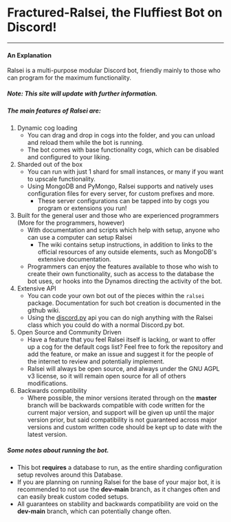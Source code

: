 # Fractured-Ralsei, the Fluffiest Bot on Discord!
***
#### An Explanation
Ralsei is a multi-purpose modular Discord bot, friendly mainly to those who can program for the maximum functionality.
##### Note: This site will update with further information.

##### The main features of Ralsei are:
1. Dynamic cog loading
   * You can drag and drop in cogs into the folder, and you can unload and reload them while the bot is running.
   * The bot comes with base functionality cogs, which can be disabled and configured to your liking.
2. Sharded out of the box
   * You can run with just 1 shard for small instances, or many if you want to upscale functionality.
   * Using MongoDB and PyMongo, Ralsei supports and natively uses configuration files for every server, for custom prefixes and more.
      * These server configurations can be tapped into by cogs you program or extensions you run!
3. Built for the general user and those who are experienced programmers (More for the programmers, however)
   * With documentation and scripts which help with setup, anyone who can use a computer can setup Ralsei
      * The wiki contains setup instructions, in addition to links to the official resources of any outside elements, such as MongoDB's extensive documentation.
   * Programmers can enjoy the features available to those who wish to create their own functionality, such as access to the database the bot uses, or hooks into the Dynamos directing the activity of the bot.
4. Extensive API
   * You can code your own bot out of the pieces within the `ralsei` package. Documentation for such bot creation is documented in the github wiki.
   * Using the [discord.py](https://github.com/Raptz/Discord.py) api you can do nigh anything with the Ralsei class which you could do with a normal Discord.py bot.
5. Open Source and Community Driven
   * Have a feature that you feel Ralsei itself is lacking, or want to offer up a cog for the default cogs list? Feel free to fork the repository and add the feature, or make an issue and suggest it for the people of the internet to review and potentially implement.
   * Ralsei will always be open source, and always under the GNU AGPL v3 license, so it will remain open source for all of others modifications.
6. Backwards compatibility
   * Where possible, the minor versions iterated through on the **master** branch will be backwards compatible with code written for the current major version, and support will be given up until the major version prior, but said compatibility is not guaranteed across major versions and custom written code should be kept up to date with the latest version.
   
##### Some notes about running the bot.
* This bot **requires** a database to run, as the entire sharding configuration setup revolves around this Database.
* If you are planning on running Ralsei for the base of your major bot, it is recommended to not use the **dev-main** branch, as it changes often and can easily break custom coded setups. 
* All guarantees on stability and backwards compatibility are void on the **dev-main** branch, which can potentially change often.
